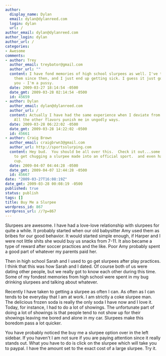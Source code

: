 ```yaml
---
author:
  display_name: Dylan
  email: dylan@dylanreed.com
  login: dylan
  url: /
author_email: dylan@dylanreed.com
author_login: dylan
author_url: /
categories:
- Awesome
comments:
- author: Trey
  author_email: treybator@gmail.com
  author_url: ""
  content: I have fond memories of high school slurpees as well. I've tried to eat
    them since then, and I just end up getting sick. I guess it just goes to show
    you - I'm a pussy.
  date: 2009-03-27 18:14:54 -0500
  date_gmt: 2009-03-28 02:14:54 -0500
  id: 45659
- author: Dylan
  author_email: dylan@dylanreed.com
  author_url: /
  content: Actually I have had the same experience when I deviate from the Coke Slurpee.
    All the other flavors punish me in ungodly ways.
  date: 2009-03-28 06:22:02 -0500
  date_gmt: 2009-03-28 14:22:02 -0500
  id: 45661
- author: Craig Brown
  author_email: craigbrwn3@gmail.com
  author_url: http://sportsslurping.com
  content: Hey bud.  You should be all over this.  Check it out...some dudes are trying
    to get chugging a slurpee made into an official sport.  and even having a world
    cup.
  date: 2009-04-07 04:44:28 -0500
  date_gmt: 2009-04-07 12:44:28 -0500
  id: 45667
date: "2009-03-27T16:08:19Z"
date_gmt: 2009-03-28 00:08:19 -0500
published: true
status: publish
tags: []
title: Buy Me a Slurpee
wordpress_id: 867
wordpress_url: //?p=867
---
```


Slurpees are awesome. I have had a love-love relationship with slurpees for quite a while. It probably started when our old babysitter Amy used them as bribes for our good behavior. It would started simple enough, if Harper and I were not little shits she would buy us snacks from 7-11. It also became a type of reward after soccer practices and the like. Poor Amy probably spent a good part of whatever my parents paid her.

Then in high school Sarah and I used to go get slurpees after play practices. I think that this was how Sarah and I dated. Of course both of us were dating other people, but we really got to know each other during this time. Some of my fondest memories from high school were spent in my bug drinking slurpees and talking about whatever.

Recently I have taken to getting a slurpee as often I can. As often as I can tends to be everyday that I am at work. I am strictly a coke slurpee man. The delicious frozen soda is really the only soda I have now and I love it. Today, for instance, I had to do a lot of showings. The unfortunate part of doing a lot of showings is that people tend to not show up for their showings leaving me bored and alone in my car. Slurpees make this boredom pass a lot quicker.

You have probably noticed the buy me a slurpee option over in the left sidebar. If you haven't I am not sure if you are paying attention since it really stands out. What you have to do is click on the slurpee which will take you to paypal. I have the amount set to the exact cost of a large slurpee. Try it. 
